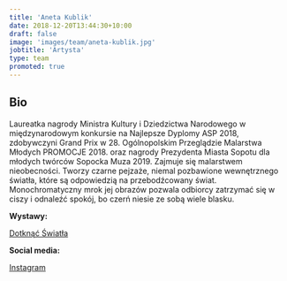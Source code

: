 ```yaml
---
title: 'Aneta Kublik'
date: 2018-12-20T13:44:30+10:00
draft: false
image: 'images/team/aneta-kublik.jpg'
jobtitle: 'Artysta'
type: team
promoted: true
---
```


## Bio

Laureatka nagrody Ministra Kultury i Dziedzictwa Narodowego w międzynarodowym konkursie na Najlepsze Dyplomy ASP 2018, zdobywczyni Grand Prix w 28. Ogólnopolskim Przeglądzie Malarstwa Młodych PROMOCJE 2018. oraz nagrody Prezydenta Miasta Sopotu dla młodych twórców Sopocka Muza 2019.
Zajmuje się malarstwem nieobecności. Tworzy czarne pejzaże, niemal pozbawione wewnętrznego światła, które są odpowiedzią na przebodźcowany świat. Monochromatyczny mrok jej obrazów pozwala odbiorcy zatrzymać się w ciszy i odnaleźć spokój, bo czerń niesie ze sobą wiele blasku.



**Wystawy:**

[Dotknąć Światła](/wystawy/dotknac-swiatla)

**Social media:**

[Instagram](https://www.instagram.com/anetakublik/)